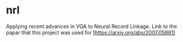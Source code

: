 # nrl
Applying recent advances in VQA to Neural Record Linkage. Link to the papar that this project was used for [https://arxiv.org/abs/2007.05881]
